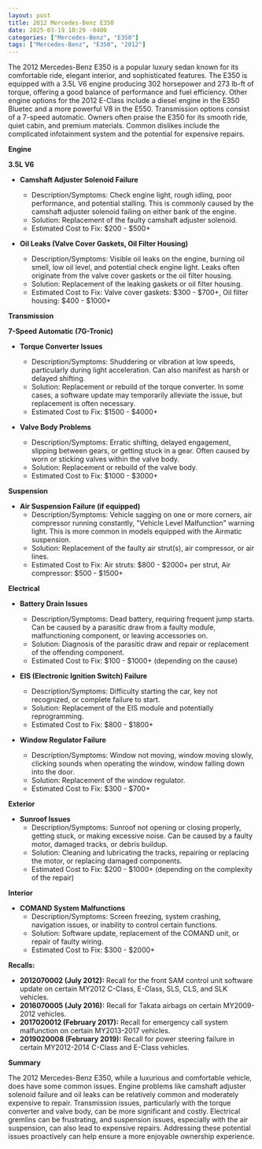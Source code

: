 ```yaml
---
layout: post
title: 2012 Mercedes-Benz E350
date: 2025-03-19 10:29 -0400
categories: ["Mercedes-Benz", "E350"]
tags: ["Mercedes-Benz", "E350", "2012"]
---
```

The 2012 Mercedes-Benz E350 is a popular luxury sedan known for its comfortable ride, elegant interior, and sophisticated features. The E350 is equipped with a 3.5L V6 engine producing 302 horsepower and 273 lb-ft of torque, offering a good balance of performance and fuel efficiency. Other engine options for the 2012 E-Class include a diesel engine in the E350 Bluetec and a more powerful V8 in the E550. Transmission options consist of a 7-speed automatic. Owners often praise the E350 for its smooth ride, quiet cabin, and premium materials. Common dislikes include the complicated infotainment system and the potential for expensive repairs.

**Engine**

**3.5L V6**
*   **Camshaft Adjuster Solenoid Failure**
    *   Description/Symptoms: Check engine light, rough idling, poor performance, and potential stalling. This is commonly caused by the camshaft adjuster solenoid failing on either bank of the engine.
    *   Solution: Replacement of the faulty camshaft adjuster solenoid.
    *   Estimated Cost to Fix: $200 - $500+

*   **Oil Leaks (Valve Cover Gaskets, Oil Filter Housing)**
    *   Description/Symptoms: Visible oil leaks on the engine, burning oil smell, low oil level, and potential check engine light. Leaks often originate from the valve cover gaskets or the oil filter housing.
    *   Solution: Replacement of the leaking gaskets or oil filter housing.
    *   Estimated Cost to Fix: Valve cover gaskets: $300 - $700+, Oil filter housing: $400 - $1000+

**Transmission**

**7-Speed Automatic (7G-Tronic)**
*   **Torque Converter Issues**
    *   Description/Symptoms: Shuddering or vibration at low speeds, particularly during light acceleration. Can also manifest as harsh or delayed shifting.
    *   Solution: Replacement or rebuild of the torque converter. In some cases, a software update may temporarily alleviate the issue, but replacement is often necessary.
    *   Estimated Cost to Fix: $1500 - $4000+

*   **Valve Body Problems**
    *   Description/Symptoms: Erratic shifting, delayed engagement, slipping between gears, or getting stuck in a gear. Often caused by worn or sticking valves within the valve body.
    *   Solution: Replacement or rebuild of the valve body.
    *   Estimated Cost to Fix: $1000 - $3000+

**Suspension**

*   **Air Suspension Failure (if equipped)**
    *   Description/Symptoms: Vehicle sagging on one or more corners, air compressor running constantly, "Vehicle Level Malfunction" warning light. This is more common in models equipped with the Airmatic suspension.
    *   Solution: Replacement of the faulty air strut(s), air compressor, or air lines.
    *   Estimated Cost to Fix: Air struts: $800 - $2000+ per strut, Air compressor: $500 - $1500+

**Electrical**

*   **Battery Drain Issues**
    *   Description/Symptoms: Dead battery, requiring frequent jump starts. Can be caused by a parasitic draw from a faulty module, malfunctioning component, or leaving accessories on.
    *   Solution: Diagnosis of the parasitic draw and repair or replacement of the offending component.
    *   Estimated Cost to Fix: $100 - $1000+ (depending on the cause)

*   **EIS (Electronic Ignition Switch) Failure**
    *   Description/Symptoms: Difficulty starting the car, key not recognized, or complete failure to start.
    *   Solution: Replacement of the EIS module and potentially reprogramming.
    *   Estimated Cost to Fix: $800 - $1800+

*   **Window Regulator Failure**
    *   Description/Symptoms: Window not moving, window moving slowly, clicking sounds when operating the window, window falling down into the door.
    *   Solution: Replacement of the window regulator.
    *   Estimated Cost to Fix: $300 - $700+

**Exterior**

*   **Sunroof Issues**
    *   Description/Symptoms: Sunroof not opening or closing properly, getting stuck, or making excessive noise. Can be caused by a faulty motor, damaged tracks, or debris buildup.
    *   Solution: Cleaning and lubricating the tracks, repairing or replacing the motor, or replacing damaged components.
    *   Estimated Cost to Fix: $200 - $1000+ (depending on the complexity of the repair)

**Interior**

*   **COMAND System Malfunctions**
    *   Description/Symptoms: Screen freezing, system crashing, navigation issues, or inability to control certain functions.
    *   Solution: Software update, replacement of the COMAND unit, or repair of faulty wiring.
    *   Estimated Cost to Fix: $300 - $2000+

**Recalls:**

*   **2012070002 (July 2012):** Recall for the front SAM control unit software update on certain MY2012 C-Class, E-Class, SLS, CLS, and SLK vehicles.
*   **2016070005 (July 2016):** Recall for Takata airbags on certain MY2009-2012 vehicles.
*   **2017020012 (February 2017):** Recall for emergency call system malfunction on certain MY2013-2017 vehicles.
*   **2019020008 (February 2019):** Recall for power steering failure in certain MY2012-2014 C-Class and E-Class vehicles.

**Summary**

The 2012 Mercedes-Benz E350, while a luxurious and comfortable vehicle, does have some common issues. Engine problems like camshaft adjuster solenoid failure and oil leaks can be relatively common and moderately expensive to repair. Transmission issues, particularly with the torque converter and valve body, can be more significant and costly. Electrical gremlins can be frustrating, and suspension issues, especially with the air suspension, can also lead to expensive repairs. Addressing these potential issues proactively can help ensure a more enjoyable ownership experience.


